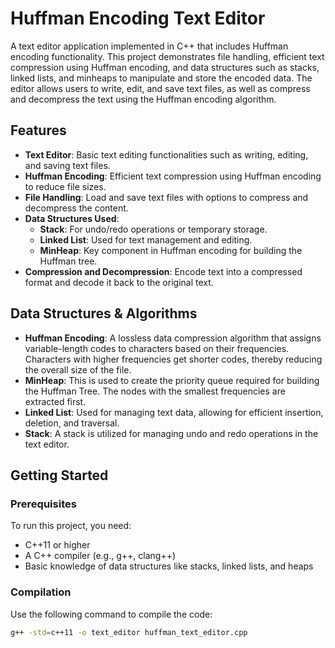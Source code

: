 # Huffman Encoding Text Editor

A text editor application implemented in C++ that includes Huffman encoding functionality. This project demonstrates file handling, efficient text compression using Huffman encoding, and data structures such as stacks, linked lists, and minheaps to manipulate and store the encoded data. The editor allows users to write, edit, and save text files, as well as compress and decompress the text using the Huffman encoding algorithm.

## Features

- **Text Editor**: Basic text editing functionalities such as writing, editing, and saving text files.
- **Huffman Encoding**: Efficient text compression using Huffman encoding to reduce file sizes.
- **File Handling**: Load and save text files with options to compress and decompress the content.
- **Data Structures Used**:
  - **Stack**: For undo/redo operations or temporary storage.
  - **Linked List**: Used for text management and editing.
  - **MinHeap**: Key component in Huffman encoding for building the Huffman tree.
- **Compression and Decompression**: Encode text into a compressed format and decode it back to the original text.

## Data Structures & Algorithms

- **Huffman Encoding**: A lossless data compression algorithm that assigns variable-length codes to characters based on their frequencies. Characters with higher frequencies get shorter codes, thereby reducing the overall size of the file.
- **MinHeap**: This is used to create the priority queue required for building the Huffman Tree. The nodes with the smallest frequencies are extracted first.
- **Linked List**: Used for managing text data, allowing for efficient insertion, deletion, and traversal.
- **Stack**: A stack is utilized for managing undo and redo operations in the text editor.

## Getting Started

### Prerequisites

To run this project, you need:

- C++11 or higher
- A C++ compiler (e.g., g++, clang++)
- Basic knowledge of data structures like stacks, linked lists, and heaps

### Compilation

Use the following command to compile the code:

```bash
g++ -std=c++11 -o text_editor huffman_text_editor.cpp
